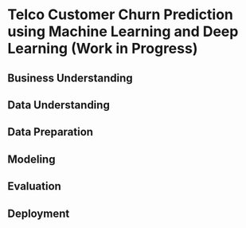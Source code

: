# Telco Customer Churn Prediction using Machine Learning and Deep Learning (Work in Progress)
## Business Understanding
## Data Understanding
## Data Preparation
## Modeling
## Evaluation
## Deployment
